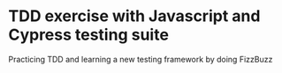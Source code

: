 # TDD exercise with Javascript and Cypress testing suite

Practicing TDD and learning a new testing framework by doing FizzBuzz
